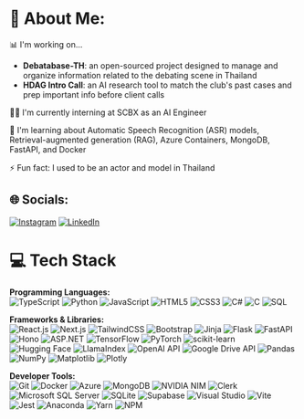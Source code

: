 # 💫 About Me:
📊 I'm working on... 
- **Debatabase-TH**: an open-sourced project designed to manage and organize information related to the debating scene in Thailand
- **HDAG Intro Call**: an AI research tool to match the club's past cases and prep important info before client calls
  
🧑‍💻 I'm currently interning at SCBX as an AI Engineer  

🍅 I'm learning about Automatic Speech Recognition (ASR) models, Retrieval-augmented generation (RAG), Azure Containers, MongoDB, FastAPI, and Docker  

⚡ Fun fact: I used to be an actor and model in Thailand

## 🌐 Socials:
[![Instagram](https://img.shields.io/badge/Instagram-%23E4405F.svg?logo=Instagram&logoColor=white)](https://www.instagram.com/percyyperce/) [![LinkedIn](https://img.shields.io/badge/LinkedIn-%230077B5.svg?logo=linkedin&logoColor=white)](https://www.linkedin.com/in/perce)  

# 💻 Tech Stack

**Programming Languages:**  
![TypeScript](https://img.shields.io/badge/typescript-%23007ACC.svg?style=for-the-badge&logo=typescript&logoColor=white) ![Python](https://img.shields.io/badge/python-3670A0?style=for-the-badge&logo=python&logoColor=ffdd54) ![JavaScript](https://img.shields.io/badge/javascript-%23323330.svg?style=for-the-badge&logo=javascript&logoColor=%23F7DF1E) ![HTML5](https://img.shields.io/badge/html5-%23E34F26.svg?style=for-the-badge&logo=html5&logoColor=white) ![CSS3](https://img.shields.io/badge/css3-%231572B6.svg?style=for-the-badge&logo=css3&logoColor=white) ![C#](https://img.shields.io/badge/c%23-%23239120.svg?style=for-the-badge&logo=csharp&logoColor=white) ![C](https://img.shields.io/badge/C-239120?style=for-the-badge&logo=c&logoColor=white) ![SQL](https://img.shields.io/badge/SQL-%235C2D91.svg?style=for-the-badge)

**Frameworks & Libraries:**  
![React.js](https://img.shields.io/badge/React-%2320232a.svg?style=for-the-badge&logo=react&logoColor=%2361DAFB) ![Next.js](https://img.shields.io/badge/Next-black?style=for-the-badge&logo=next.js&logoColor=white) ![TailwindCSS](https://img.shields.io/badge/tailwindcss-%2338B2AC.svg?style=for-the-badge&logo=tailwind-css&logoColor=white) ![Bootstrap](https://img.shields.io/badge/bootstrap-%238511FA.svg?style=for-the-badge&logo=bootstrap&logoColor=white) ![Jinja](https://img.shields.io/badge/jinja-white.svg?style=for-the-badge&logo=jinja&logoColor=black) ![Flask](https://img.shields.io/badge/flask-%23000.svg?style=for-the-badge&logo=flask&logoColor=white) ![FastAPI](https://img.shields.io/badge/FastAPI-005571?style=for-the-badge&logo=fastapi&logoColor=white) ![Hono](https://img.shields.io/badge/Hono.js-000000?style=for-the-badge) ![ASP.NET](https://img.shields.io/badge/ASP.NET-%23239120?style=for-the-badge&logo=dot-net&logoColor=white) ![TensorFlow](https://img.shields.io/badge/TensorFlow-%23FF6F00?style=for-the-badge&logo=tensorflow&logoColor=white) ![PyTorch](https://img.shields.io/badge/PyTorch-%23EE4C2C?style=for-the-badge&logo=pytorch&logoColor=white) ![scikit-learn](https://img.shields.io/badge/scikit--learn-%23F7931E.svg?style=for-the-badge&logo=scikit-learn&logoColor=white) ![Hugging Face](https://img.shields.io/badge/Hugging%20Face-%23FF9900?style=for-the-badge&logo=huggingface&logoColor=white) ![LlamaIndex](https://img.shields.io/badge/LlamaIndex-000000?style=for-the-badge) ![OpenAI API](https://img.shields.io/badge/OpenAI-%23000000?style=for-the-badge&logo=openai&logoColor=white) ![Google Drive API](https://img.shields.io/badge/Google%20Drive%20API-%234285F4?style=for-the-badge&logo=googledrive&logoColor=white) ![Pandas](https://img.shields.io/badge/pandas-%23150458.svg?style=for-the-badge&logo=pandas&logoColor=white) ![NumPy](https://img.shields.io/badge/numpy-%23013243.svg?style=for-the-badge&logo=numpy&logoColor=white) ![Matplotlib](https://img.shields.io/badge/Matplotlib-%23ffffff.svg?style=for-the-badge&logo=Matplotlib&logoColor=black) ![Plotly](https://img.shields.io/badge/Plotly-%233F4F75.svg?style=for-the-badge&logo=plotly&logoColor=white)

**Developer Tools:**  
![Git](https://img.shields.io/badge/git-%23F05032.svg?style=for-the-badge&logo=git&logoColor=white) ![Docker](https://img.shields.io/badge/docker-%230db7ed.svg?style=for-the-badge&logo=docker&logoColor=white) ![Azure](https://img.shields.io/badge/Azure-%230072C6?style=for-the-badge&logo=microsoftazure&logoColor=white) ![MongoDB](https://img.shields.io/badge/MongoDB-%2347A248?style=for-the-badge&logo=mongodb&logoColor=white) ![NVIDIA NIM](https://img.shields.io/badge/NVIDIA%20NIM-%2300C04D?style=for-the-badge&logo=nvidia&logoColor=white) ![Clerk](https://img.shields.io/badge/Clerk-7035FD?style=for-the-badge) ![Microsoft SQL Server](https://img.shields.io/badge/Microsoft%20SQL%20Server-CC2927?style=for-the-badge&logo=microsoft%20sql%20server&logoColor=white) ![SQLite](https://img.shields.io/badge/sqlite-%2307405e.svg?style=for-the-badge&logo=sqlite&logoColor=white) ![Supabase](https://img.shields.io/badge/Supabase-3ECF8E?style=for-the-badge&logo=supabase&logoColor=white) ![Visual Studio](https://img.shields.io/badge/Visual%20Studio-%235C2D91?style=for-the-badge&logo=visualstudio&logoColor=white) ![Vite](https://img.shields.io/badge/vite-%23646CFF.svg?style=for-the-badge&logo=vite&logoColor=white) ![Jest](https://img.shields.io/badge/Jest-%23C21325?style=for-the-badge&logo=jest&logoColor=white) ![Anaconda](https://img.shields.io/badge/Anaconda-%2344A833.svg?style=for-the-badge&logo=anaconda&logoColor=white) ![Yarn](https://img.shields.io/badge/yarn-%232C8EBB.svg?style=for-the-badge&logo=yarn&logoColor=white) ![NPM](https://img.shields.io/badge/NPM-%23CB3837.svg?style=for-t)


